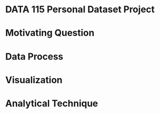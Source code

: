 # DATA 115 Personal Dataset Project
# Motivating Question
# Data Process
# Visualization
# Analytical Technique
